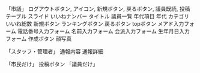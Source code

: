 「市議」
ログアウトボタン,
アイコン,
新規ボタン,
戻るボタン,
議員既読,
投稿テーブル
スライド
いいねナンバー
タイトル
議員一覧
年代項目
年代
カテゴリ
いいね総数
新規ボタン
ランキングボタン
戻るボタン
topボタン
メアド入力フォーム
電話番号入力フォーム
名前入力フォーム
会派入力フォーム
生年月日入力フォーム
作成ボタン
顔写真


「スタッフ・管理者」
通報内容
通報詳細

「市民だけ」
投稿ボタン
「議員だけ」
